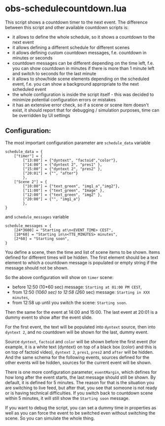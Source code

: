

# obs-schedulecountdown.lua

This script shows a countdown timer to the next event. The difference between this script and other available countdown scripts is:
- it allows to define the whole schedule, so it shows a countdown to the next event
- it allows defining a different schedule for different scenes
- it allows defining custom countdown messages, f.e. countdown in minutes or seconds
- countdown messages can be different depending on the time left, f.e. you can show countdown in minutes if there is more than 1 minute left and switch to seconds for the last minute
- it allows to show/hide scene elements depending on the scheduled event, f.e. you can show a background appropriate to the next scheduled event
- the whole configuration is inside the script itself - this was decided to minimize potential configuration errors or mistakes
- it has an extensive error check, so if a scene or scene item doesn't exist, it should report that
for debugging / simulation purposes, time can be overridden by UI settings

## Configuration:

The most important configuration parameter are `schedule_data` variable
```
schedule_data = {
	["timer"] = {
		["13:00"] = {"dyntext", "factoid","color"},
		["14:00"] = {"dyntext 2", "pres1" },
	 	["15:00"] = {"dyntext 2", "pres2" },
	 	["20:01"] = {"", "after"}
	 	},
	["Scene 2"] = {
		["10:00"] = {"text_green", "img1_a","img2"},
		["11:00"] = {"text_green", "Image" },
	 	["12:00"] = {"text_green", "img2" },
	 	["20:00"] = {"", "img1_a"}
	 	},
}
```

and `schedule_messages` variable
```
schedule_messages = {
	[24*3600] = "Starting at\n<EVENT_TIME> CEST",
	[10*60] = "Starting in\n<TTE_MINUTES> minutes",
	[2*60] = "Starting soon",
}
```

You define a scene, then the time and list of scene items to be shown. Items defined for different times will be hidden. The first element should be a text element to which a countdown message is populated or empty string if the message should not be shown.

So the above configuration will show on `timer` scene:
- before 12:50 (10*60 sec) message: `Starting at 01:00 PM CEST`,
- from 12:50 (10*60 sec) to 12:58 (2*60 sec) message: `Starting in XXX minutes`,
- from 12:58 up until you switch the scene: `Starting soon`.

Then the same for the event at 14:00 and 15:00. The last event at 20:01 is a dummy event to show after the event slide.

For the first event, the text will be populated into `dyntext` source, then into `dyntext 2`, and no countdown will be shown for the last, dummy event.

Source `dyntext`, `factoid` and `color` will be shown before the first event (for example, it is a white text (dyntext) on top of a black box (color) and this is on top of factoid video), `dyntext 2`, `pres1`, `pres2` and `after` will be hidden. And the same schema for the following events, sources defined for the other events will be hidden, sources for the current event will be shown.

There is one more configuration parameter, `eventMargin`, which defines for how long after the event starts, the last message should still be shown. By default, it is defined for 5 minutes. The reason for that is the situation you are switching to live feed, but after that, you see that someone is not ready or is having technical difficulties. If you switch back to countdown scene within 5 minutes, it will still show the `Starting soon` message.

If you want to debug the script, you can set a dummy time in properties as well as you can force the event to be switched even without switching the scene. So you can simulate the whole thing.


